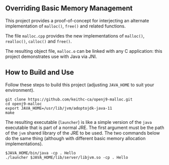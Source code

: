 <!--
Copyright (c) 2020, 2020 IBM Corp. and others

This program and the accompanying materials are made available under
the terms of the Eclipse Public License 2.0 which accompanies this
distribution and is available at https://www.eclipse.org/legal/epl-2.0/
or the Apache License, Version 2.0 which accompanies this distribution and
is available at https://www.apache.org/licenses/LICENSE-2.0.

This Source Code may also be made available under the following
Secondary Licenses when the conditions for such availability set
forth in the Eclipse Public License, v. 2.0 are satisfied: GNU
General Public License, version 2 with the GNU Classpath
Exception [1] and GNU General Public License, version 2 with the
OpenJDK Assembly Exception [2].

[1] https://www.gnu.org/software/classpath/license.html
[2] http://openjdk.java.net/legal/assembly-exception.html

SPDX-License-Identifier: EPL-2.0 OR Apache-2.0 OR GPL-2.0 WITH Classpath-exception-2.0 OR LicenseRef-GPL-2.0 WITH Assembly-exception
-->
## Overriding Basic Memory Management

This project provides a proof-of-concept for interjecting an alternate implementation of `malloc()`, `free()` and related functions.

The file `malloc.cpp` provides the new implementations of `malloc()`, `realloc()`, `calloc()` and `free()`.

The resulting object file, `malloc.o` can be linked with any C application: this project demonstrates use with Java via JNI.

## How to Build and Use

Follow these steps to build this project (adjusting `JAVA_HOME` to suit your environment).

```
git clone https://github.com/keithc-ca/openj9-malloc.git
cd openj9-malloc
export JAVA_HOME=/usr/lib/jvm/adoptojdk-java-11
make
```

The resulting executable (`launcher`) is like a simple version of the `java` executable that is part of a normal JRE.
The first argument must be the path of the `jvm` shared library of the JRE to be used.
The two commands below do the same thing (although with different basic memory allocation implementations).

```
$JAVA_HOME/bin/java -cp . Hello
./launcher $JAVA_HOME/lib/server/libjvm.so -cp . Hello
```
